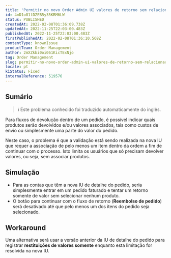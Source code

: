 ```yaml
---
title: 'Permitir no novo Order Admin UI valores de retorno sem relacionar um item'
id: 4mD1o81lDZEB5y35KRM6LW
status: PUBLISHED
createdAt: 2022-02-08T01:36:09.738Z
updatedAt: 2022-11-25T22:03:00.483Z
publishedAt: 2022-11-25T22:03:00.483Z
firstPublishedAt: 2022-02-08T01:36:10.568Z
contentType: knownIssue
productTeam: Order Management
author: 2mXZkbi0oi061KicTExNjo
tag: Order Management
slug: permitir-no-novo-order-admin-ui-valores-de-retorno-sem-relacionar-um-item
locale: pt
kiStatus: Fixed
internalReference: 519576
---
```


## Sumário

>ℹ️ Este problema conhecido foi traduzido automaticamente do inglês.


Para fluxos de devolução dentro de um pedido, é possível indicar quais produtos serão devolvidos e/ou valores associados, tais como custos de envio ou simplesmente uma parte do valor do pedido.

Neste caso, o problema é que a validação está sendo realizada na nova IU que requer a associação de pelo menos um item dentro da ordem a fim de continuar com o processo. Isto limita os usuários que só precisam devolver valores, ou seja, sem associar produtos.



## Simulação



- Para as contas que têm a nova IU de detalhe do pedido, seria simplesmente entrar em um pedido faturado e tentar um retorno somente de valor sem selecionar nenhum produto.
- O botão para continuar com o fluxo de retorno (**Reembolso de pedido**) será desativado até que pelo menos um dos itens do pedido seja selecionado.



## Workaround


Uma alternativa será usar a versão anterior da IU de detalhe do pedido para registrar **restituições de valores somente** enquanto esta limitação for resolvida na nova IU.


